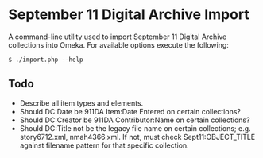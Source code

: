 September 11 Digital Archive Import
=============

A command-line utility used to import September 11 Digital Archive collections 
into Omeka. For available options execute the following:

    $ ./import.php --help

Todo
-------------

* Describe all item types and elements.
* Should DC:Date be 911DA Item:Date Entered on certain collections?
* Should DC:Creator be 911DA Contributor:Name on certain collections?
* Should DC:Title not be the legacy file name on certain collections; e.g. 
  story6712.xml, nmah4366.xml. If not, must check Sept11:OBJECT_TITLE against 
  filename pattern for that specific collection.

